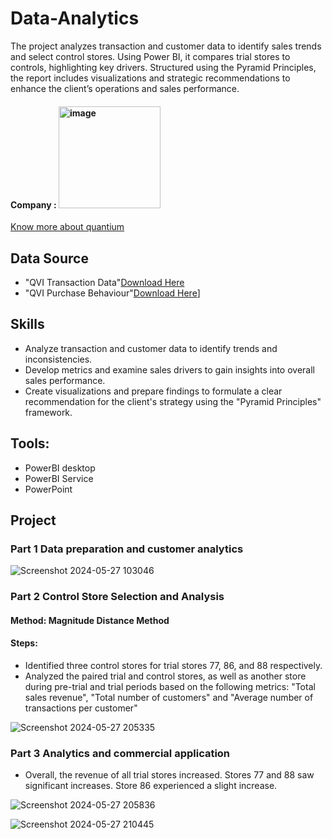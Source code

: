 # Data-Analytics
The project analyzes transaction and customer data to identify sales trends and select control stores. Using Power BI, it compares trial stores to controls, highlighting key drivers. Structured using the Pyramid Principles, the report includes visualizations and strategic recommendations to enhance the client’s operations and sales performance.

#### Company : <img width="163" alt="image" src="https://github.com/Suifengyuan78/Data-Analytics/assets/167149285/596a1013-ed24-4f0a-8d9e-9975630da463">
[Know more about quantium](https://quantium.com/)


## Data Source
- "QVI Transaction Data"[Download Here](https://cdn.theforage.com/vinternships/companyassets/32A6DqtsbF7LbKdcq/QVI_transaction_data.xlsx)
- "QVI Purchase Behaviour"[Download Here]( https://cdn.theforage.com/vinternships/companyassets/32A6DqtsbF7LbKdcq/QVI_purchase_behaviour.csv )]

## Skills
- Analyze transaction and customer data to identify trends and inconsistencies. 
- Develop metrics and examine sales drivers to gain insights into overall sales performance. 
- Create visualizations and prepare findings to formulate a clear recommendation for the client's strategy using the "Pyramid Principles" framework.


## Tools: 
- PowerBI desktop
- PowerBI Service
- PowerPoint



## Project
### Part 1 Data preparation and customer analytics
![Screenshot 2024-05-27 103046](https://github.com/Suifengyuan78/Data-Analytics/assets/167149285/db4c3e67-fc90-44b9-81b4-b91bba76c3be)



### Part 2 Control Store Selection and Analysis

#### Method: Magnitude Distance Method
#### Steps:
- Identified three control stores for trial stores 77, 86, and 88 respectively.
- Analyzed the paired trial and control stores, as well as another store during pre-trial and trial periods based on the following metrics: "Total sales revenue", "Total number of customers" and "Average number of transactions per customer"

![Screenshot 2024-05-27 205335](https://github.com/Suifengyuan78/Data-Analytics/assets/167149285/b08ee0d9-8b42-45fe-8a46-07ca4e275855)



### Part 3 Analytics and commercial application
- Overall, the revenue of all trial stores increased. Stores 77 and 88 saw significant increases. Store 86 experienced a slight increase.

![Screenshot 2024-05-27 205836](https://github.com/Suifengyuan78/Data-Analytics/assets/167149285/3e75b9d6-0076-4b7c-8de9-f79f41fdc1f3)


![Screenshot 2024-05-27 210445](https://github.com/Suifengyuan78/Data-Analytics/assets/167149285/80aef26a-735d-4edf-8cc4-87159df7ef47)





